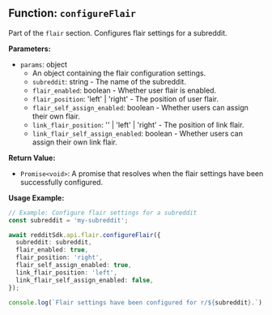 ## Function: `configureFlair`

Part of the `flair` section. Configures flair settings for a subreddit.

**Parameters:**

- `params`: object
  - An object containing the flair configuration settings.
  - `subreddit`: string - The name of the subreddit.
  - `flair_enabled`: boolean - Whether user flair is enabled.
  - `flair_position`: 'left' | 'right' - The position of user flair.
  - `flair_self_assign_enabled`: boolean - Whether users can assign their own flair.
  - `link_flair_position`: '' | 'left' | 'right' - The position of link flair.
  - `link_flair_self_assign_enabled`: boolean - Whether users can assign their own link flair.

**Return Value:**

- `Promise<void>`: A promise that resolves when the flair settings have been successfully configured.

**Usage Example:**

```typescript
// Example: Configure flair settings for a subreddit
const subreddit = 'my-subreddit';

await redditSdk.api.flair.configureFlair({
  subreddit: subreddit,
  flair_enabled: true,
  flair_position: 'right',
  flair_self_assign_enabled: true,
  link_flair_position: 'left',
  link_flair_self_assign_enabled: false,
});

console.log(`Flair settings have been configured for r/${subreddit}.`);
``` 
